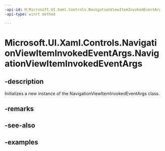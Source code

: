 ```yaml
---
-api-id: M:Microsoft.UI.Xaml.Controls.NavigationViewItemInvokedEventArgs.#ctor
-api-type: winrt method

---
```

<!-- Method syntax.
public NavigationViewItemInvokedEventArgs.NavigationViewItemInvokedEventArgs()
-->

# Microsoft.UI.Xaml.Controls.NavigationViewItemInvokedEventArgs.NavigationViewItemInvokedEventArgs


## -description

Initializes a new instance of the NavigationViewItemInvokedEventArgs class.


## -remarks


## -see-also


## -examples


